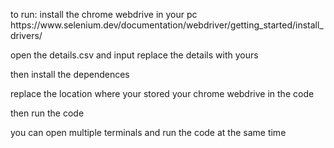 <p>to run: install the chrome webdrive in your pc <a>https://www.selenium.dev/documentation/webdriver/getting_started/install_drivers/</a></p>
<p>open the details.csv and input replace the details with yours</p>
<p> then install the dependences </p>
<p> replace the location where your stored your chrome webdrive in the code</p>
<p> then run the code</p>
<p> you can open multiple terminals and run the code at the same time</p>